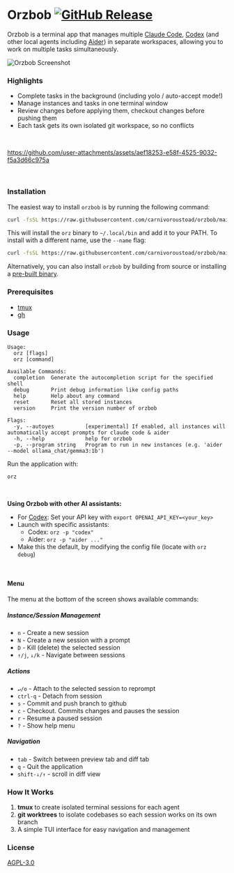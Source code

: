 # Orzbob [![GitHub Release](https://img.shields.io/github/v/release/carnivoroustoad/orzbob)](https://github.com/carnivoroustoad/orzbob/releases/latest)

Orzbob is a terminal app that manages multiple [Claude Code](https://github.com/anthropics/claude-code), [Codex](https://github.com/openai/codex) (and other local agents including [Aider](https://github.com/Aider-AI/aider)) in separate workspaces, allowing you to work on multiple tasks simultaneously.

![Orzbob Screenshot](assets/screenshot.png)

### Highlights
- Complete tasks in the background (including yolo / auto-accept mode!)
- Manage instances and tasks in one terminal window
- Review changes before applying them, checkout changes before pushing them
- Each task gets its own isolated git workspace, so no conflicts

<br />

https://github.com/user-attachments/assets/aef18253-e58f-4525-9032-f5a3d66c975a

<br />

### Installation

The easiest way to install `orzbob` is by running the following command:

```bash
curl -fsSL https://raw.githubusercontent.com/carnivoroustoad/orzbob/main/install.sh | bash
```

This will install the `orz` binary to `~/.local/bin` and add it to your PATH. To install with a different name, use the `--name` flag:

```bash
curl -fsSL https://raw.githubusercontent.com/carnivoroustoad/orzbob/main/install.sh | bash -s -- --name <name>
```

Alternatively, you can also install `orzbob` by building from source or installing a [pre-built binary](https://github.com/carnivoroustoad/orzbob/releases).

### Prerequisites

- [tmux](https://github.com/tmux/tmux/wiki/Installing)
- [gh](https://cli.github.com/)

### Usage

```
Usage:
  orz [flags]
  orz [command]

Available Commands:
  completion  Generate the autocompletion script for the specified shell
  debug       Print debug information like config paths
  help        Help about any command
  reset       Reset all stored instances
  version     Print the version number of orzbob

Flags:
  -y, --autoyes          [experimental] If enabled, all instances will automatically accept prompts for claude code & aider
  -h, --help             help for orzbob
  -p, --program string   Program to run in new instances (e.g. 'aider --model ollama_chat/gemma3:1b')
```

Run the application with:

```bash
orz
```

<br />

<b>Using Orzbob with other AI assistants:</b>
- For [Codex](https://github.com/openai/codex): Set your API key with `export OPENAI_API_KEY=<your_key>`
- Launch with specific assistants:
   - Codex: `orz -p "codex"`
   - Aider: `orz -p "aider ..."`
- Make this the default, by modifying the config file (locate with `orz debug`)

<br />

#### Menu
The menu at the bottom of the screen shows available commands: 

##### Instance/Session Management
- `n` - Create a new session
- `N` - Create a new session with a prompt
- `D` - Kill (delete) the selected session
- `↑/j`, `↓/k` - Navigate between sessions

##### Actions
- `↵/o` - Attach to the selected session to reprompt
- `ctrl-q` - Detach from session
- `s` - Commit and push branch to github
- `c` - Checkout. Commits changes and pauses the session
- `r` - Resume a paused session
- `?` - Show help menu

##### Navigation
- `tab` - Switch between preview tab and diff tab
- `q` - Quit the application
- `shift-↓/↑` - scroll in diff view

### How It Works

1. **tmux** to create isolated terminal sessions for each agent
2. **git worktrees** to isolate codebases so each session works on its own branch
3. A simple TUI interface for easy navigation and management

### License

[AGPL-3.0](LICENSE.md)
